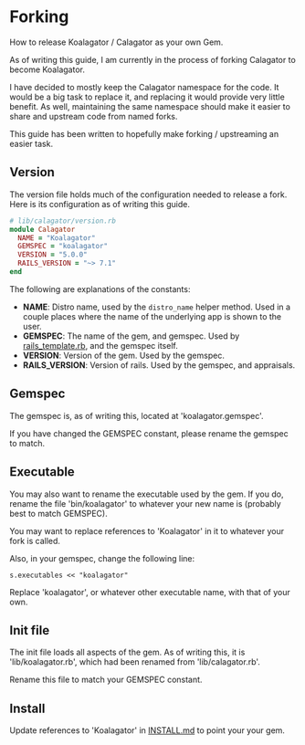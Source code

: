 # Forking
How to release Koalagator / Calagator as your own Gem.

As of writing this guide, I am currently in the process of forking Calagator to become Koalagator.

I have decided to mostly keep the Calagator namespace for the code. It would be a big task to replace it,
and replacing it would provide very little benefit. As well, maintaining the same namespace should make it easier
to share and upstream code from named forks.

This guide has been written to hopefully make forking / upstreaming an easier task.

## Version
The version file holds much of the configuration needed to release a fork.
Here is its configuration as of writing this guide.

```rb
# lib/calagator/version.rb
module Calagator
  NAME = "Koalagator"
  GEMSPEC = "koalagator"
  VERSION = "5.0.0"
  RAILS_VERSION = "~> 7.1"
end
```

The following are explanations of the constants:
- **NAME**: Distro name, used by the `distro_name` helper method. Used in a couple places where the name of the underlying app is shown to the user.
- **GEMSPEC**: The name of the gem, and gemspec. Used by [rails_template.rb](rails_template.rb), and the gemspec itself.
- **VERSION**: Version of the gem. Used by the gemspec.
- **RAILS_VERSION**: Version of rails. Used by the gemspec, and appraisals.

## Gemspec
The gemspec is, as of writing this, located at 'koalagator.gemspec'.

If you have changed the GEMSPEC constant, please rename the gemspec to match.

## Executable
You may also want to rename the executable used by the gem. If you do, rename the file 'bin/koalagator'
to whatever your new name is (probably best to match GEMSPEC).

You may want to replace references to 'Koalagator' in it to whatever your fork is called.

Also, in your gemspec, change the following line:
```
s.executables << "koalagator"
```
Replace 'koalagator', or whatever other executable name, with that of your own.

## Init file
The init file loads all aspects of the gem. As of writing this, it is 'lib/koalagator.rb',
which had been renamed from 'lib/calagator.rb'.

Rename this file to match your GEMSPEC constant.

## Install
Update references to 'Koalagator' in [INSTALL.md](INSTALL.md) to point your your gem.
